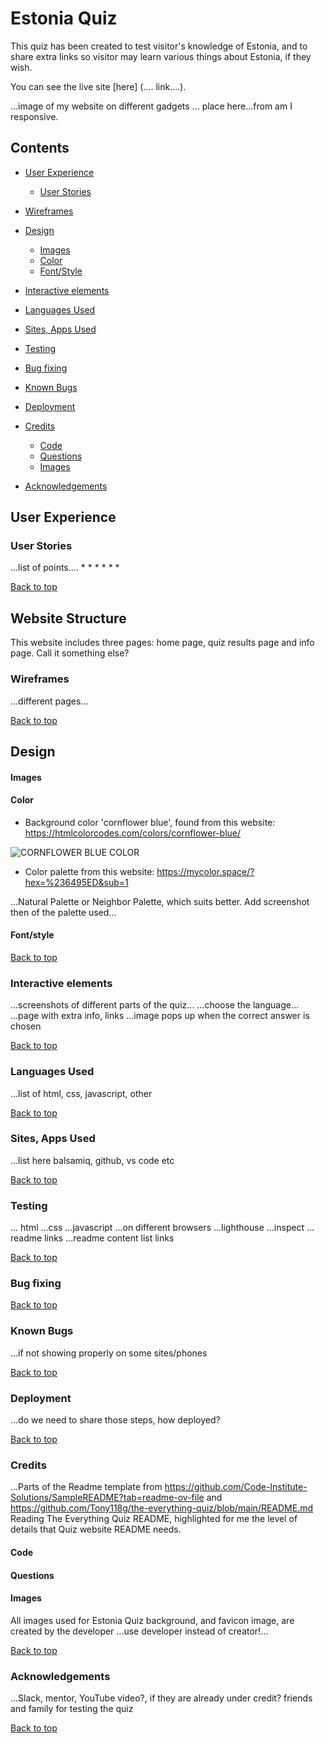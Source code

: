 # Estonia Quiz

This quiz has been created to test visitor's knowledge of Estonia, and to share extra links so visitor may learn various things about Estonia, if they wish.

You can see the live site [here] (.... link....).

...image of my website on different gadgets ... place here...from am I responsive.

## __Contents__

* [User Experience](#user-experience)
  * [User Stories](#user-stories)

* [Wireframes](#wireframes)

* [Design](#design)
  * [Images](#images)
  * [Color](#color)
  * [Font/Style](#fontstyle)

* [Interactive elements](#interactive-elements)

* [Languages Used](#languages-used)

* [Sites, Apps Used](#sites-apps-used)

* [Testing](#testing)

* [Bug fixing](#bug-fixing)

* [Known Bugs](#known-bugs)

* [Deployment](#deployment)

* [Credits](#credits)
  * [Code](#code)
  * [Questions](#questions)
  * [Images](#images)

* [Acknowledgements](#acknowledgements)


## User Experience

### User Stories
...list of points....
*
*
*
*
*
*

[Back to top](#contents)

## Website Structure
This website includes three pages: home page, quiz results page and info page. Call it something else?

### Wireframes
...different pages...

[Back to top](#contents)

## Design

#### Images

#### Color
* Background color 'cornflower blue', found from this website: 
https://htmlcolorcodes.com/colors/cornflower-blue/

![CORNFLOWER BLUE COLOR](../images/cornflowerblue.png)

* Color palette from this website:
https://mycolor.space/?hex=%236495ED&sub=1

...Natural Palette or Neighbor Palette, which suits better. Add screenshot then of the palette used...

#### Font/style

[Back to top](#contents)

### Interactive elements
...screenshots of different parts of the quiz...
...choose the language...
...page with extra info, links
...image pops up when the correct answer is chosen

[Back to top](#contents)

### Languages Used
...list of html, css, javascript, other

[Back to top](#contents)

### Sites, Apps Used
...list here balsamiq, github, vs code etc

[Back to top](#contents)

### Testing
... html
...css
...javascript
...on different browsers
...lighthouse
...inspect
... readme links 
...readme content list links

[Back to top](#contents)

### Bug fixing

[Back to top](#contents)

### Known Bugs
...if not showing properly on some sites/phones

[Back to top](#contents)

### Deployment
...do we need to share those steps, how deployed?

[Back to top](#contents)

### Credits
...Parts of the Readme template from https://github.com/Code-Institute-Solutions/SampleREADME?tab=readme-ov-file 
and https://github.com/Tony118g/the-everything-quiz/blob/main/README.md 
Reading The Everything Quiz README, highlighted for me the level of details that Quiz website README needs. 

#### Code
#### Questions
#### Images 
All images used for Estonia Quiz background, and favicon image, are created by the developer
...use developer instead of creator!...

[Back to top](#contents)

### Acknowledgements
...Slack, mentor, YouTube video?, if they are already under credit? friends and family for testing the quiz

[Back to top](#contents)
